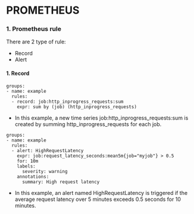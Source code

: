# PROMETHEUS

### 1. Prometheus rule

There are 2 type of rule:
* Record
* Alert

#### 1. Record
```
groups:
- name: example
  rules:
  - record: job:http_inprogress_requests:sum
    expr: sum by (job) (http_inprogress_requests)
```
* In this example, a new time series job:http_inprogress_requests:sum is created by summing http_inprogress_requests for each job.


```
groups:
- name: example
  rules:
  - alert: HighRequestLatency
    expr: job:request_latency_seconds:mean5m{job="myjob"} > 0.5
    for: 10m
    labels:
      severity: warning
    annotations:
      summary: High request latency
```
* In this example, an alert named HighRequestLatency is triggered if the average request latency over 5 minutes exceeds 0.5 seconds for 10 minutes.
